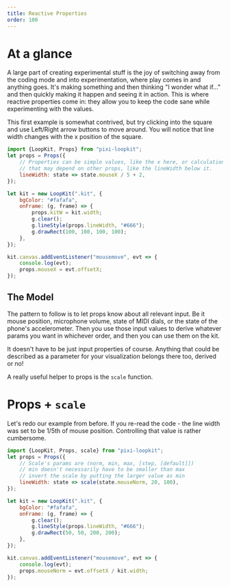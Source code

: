 ```yaml
---
title: Reactive Properties
order: 100
---
```


# At a glance

A large part of creating experimental stuff is the joy of switching away from the coding mode and into experimentation, where play comes in and anything goes. It's making something and then thinking "I wonder what if..." and then quickly making it happen and seeing it in action. This is where reactive properties come in: they allow you to keep the code sane while experimenting with the values.

This first example is somewhat contrived, but try clicking into the square and use Left/Right arrow buttons to move around. You will notice that line width changes with the x position of the square.

```javascript
import {LoopKit, Props} from "pixi-loopkit";
let props = Props({
    // Properties can be simple values, like the x here, or calculations
    // that may depend on other props, like the lineWidth below it.
    lineWidth: state => state.mouseX / 5 + 2,
});

let kit = new LoopKit(".kit", {
    bgColor: "#fafafa",
    onFrame: (g, frame) => {
        props.kitW = kit.width;
        g.clear();
        g.lineStyle(props.lineWidth, "#666");
        g.drawRect(100, 100, 100, 100);
    },
});

kit.canvas.addEventListener("mousemove", evt => {
    console.log(evt);
    props.mouseX = evt.offsetX;
});
```

## The Model

The pattern to follow is to let props know about all relevant input. Be it mouse position, microphone volume, state of MIDI dials, or the state of the phone's accelerometer. Then you use those input values to derive whatever params you want in whichever order, and then you can use them on the kit.

It doesn't have to be just input properties of course. Anything that could be described as a parameter for your visualization belongs there too, derived or no!

A really useful helper to props is the `scale` function.

# Props + `scale`

Let's redo our example from before. If you re-read the code - the line width was set to be 1/5th of mouse position. Controlling that value is rather cumbersome.


```javascript
import {LoopKit, Props, scale} from "pixi-loopkit";
let props = Props({
    // Scale's params are (norm, min, max, [step, [default]])
    // min doesn't necessarily have to be smaller than max
    // invert the scale by putting the larger value as min
    lineWidth: state => scale(state.mouseNorm, 20, 100),
});

let kit = new LoopKit(".kit", {
    bgColor: "#fafafa",
    onFrame: (g, frame) => {
        g.clear();
        g.lineStyle(props.lineWidth, "#666");
        g.drawRect(50, 50, 200, 200);
    },
});

kit.canvas.addEventListener("mousemove", evt => {
    console.log(evt);
    props.mouseNorm = evt.offsetX / kit.width;
});
```

